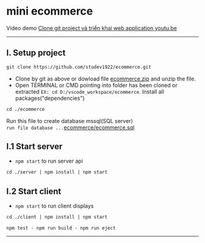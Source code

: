 # mini ecommerce
Video demo [Clone git project và triển khai web application youtu.be](https://youtu.be/YkTWRHM7alo)

<hr/>

## I. Setup project
```diff
git clone https://github.com/studev1922/ecommerce.git
```
- Clone by git as above or dowload file [ecommerce.zip](../../archive/refs/heads/main.zip) and unzip the file.
- Open TERMINAL or CMD pointing into folder has been cloned or extracted `EX: cd D:/vscode_workspace/ecommerce`. Install all packages("dependencies")
```diff
cd ./ecommerce
```
Run this file to create database mssql(SQL server)<br/>
`run file database ...`[ecommerce/ecommerce.sql](./ecommerce.sql)

## I.1 Start server
- `npm start` to run server api
```diff
cd ./server | npm install | npm start
```
## I.2 Start client
- `npm start` to run client displays
```diff
cd ./client | npm install | npm start
```
`npm test - npm run build - npm run eject`
<hr/>
